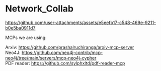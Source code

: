 # Network_Collab

https://github.com/user-attachments/assets/e5eefb17-c548-469e-9211-b0e5ba0911d7

MCPs we are using:

Arxiv: https://github.com/prashalruchiranga/arxiv-mcp-server<br>
Neo4J: https://github.com/neo4j-contrib/mcp-neo4j/tree/main/servers/mcp-neo4j-cypher<br>
PDF reader: https://github.com/sylphxltd/pdf-reader-mcp<br>
